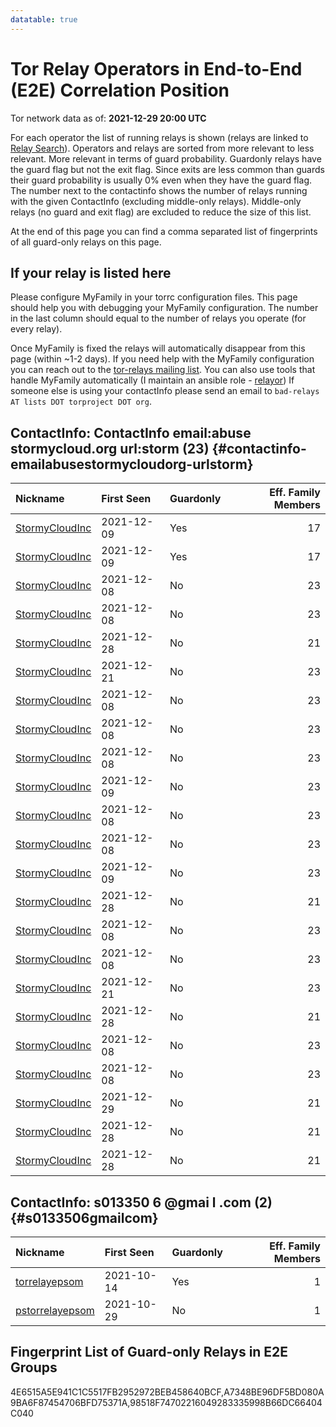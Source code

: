 ```yaml
---
datatable: true
---
```



# Tor Relay Operators in End-to-End (E2E) Correlation Position

Tor network data as of: **2021-12-29 20:00 UTC**

For each operator the list of running relays is shown (relays are linked to [Relay Search](https://metrics.torproject.org/rs.html)).
Operators and relays are sorted from more relevant to less relevant. More relevant in terms of guard probability.
Guardonly relays have the guard flag but not the exit flag.
Since exits are less common than guards their guard probability is usually 0% even when they have the guard flag.
The number next to the contactinfo shows the number of relays running with the given ContactInfo (excluding middle-only relays).
Middle-only relays (no guard and exit flag) are excluded to reduce the size of this list.

At the end of this page you can find a comma separated list of fingerprints of all guard-only relays on this page.

## If your relay is listed here
Please configure MyFamily in your torrc configuration files.
This page should help you with debugging your MyFamily configuration. The number in the last column should equal to the number of
relays you operate (for every relay).

Once MyFamily is fixed the relays will automatically disappear from this page (within ~1-2 days).
If you need help with the MyFamily configuration you can reach out to the
[tor-relays mailing list](https://lists.torproject.org/cgi-bin/mailman/listinfo/tor-relays).
You can also use tools that handle MyFamily automatically (I maintain an ansible role - 
[relayor](https://medium.com/@nusenu/deploying-tor-relays-with-ansible-6612593fa34d))
If someone else is using your contactInfo please send an email to ```bad-relays AT lists DOT torproject DOT org```.


## ContactInfo: ContactInfo email:abuse stormycloud.org url:storm (23) {#contactinfo-emailabusestormycloudorg-urlstorm}

| Nickname                                                                                                  | First Seen   | Guardonly   |   Eff. Family Members |
|:----------------------------------------------------------------------------------------------------------|:-------------|:------------|----------------------:|
| [StormyCloudInc](https://metrics.torproject.org/rs.html#details/4E6515A5E941C1C5517FB2952972BEB458640BCF) | 2021-12-09   | Yes         |                    17 |
| [StormyCloudInc](https://metrics.torproject.org/rs.html#details/A7348BE96DF5BD080A9BA6F87454706BFD75371A) | 2021-12-09   | Yes         |                    17 |
| [StormyCloudInc](https://metrics.torproject.org/rs.html#details/0893FEB6D3C7D41B4A79B473E49E93140CBC75B2) | 2021-12-08   | No          |                    23 |
| [StormyCloudInc](https://metrics.torproject.org/rs.html#details/0A795D61EE16C167F810FFEC7EF265874AE27656) | 2021-12-08   | No          |                    23 |
| [StormyCloudInc](https://metrics.torproject.org/rs.html#details/185A1B2953A40871A6A116925CF906927F19C6F3) | 2021-12-28   | No          |                    21 |
| [StormyCloudInc](https://metrics.torproject.org/rs.html#details/2E86A958BCC8EBFD7E38913C4740FEABC837F3CA) | 2021-12-21   | No          |                    23 |
| [StormyCloudInc](https://metrics.torproject.org/rs.html#details/2F91F12CC81AA846315177E225EA5EDE37D7197F) | 2021-12-08   | No          |                    23 |
| [StormyCloudInc](https://metrics.torproject.org/rs.html#details/3F5BACFCF4F7508F6B04C5522522DC22C2804085) | 2021-12-08   | No          |                    23 |
| [StormyCloudInc](https://metrics.torproject.org/rs.html#details/5238AB0E5517295CC85EED548273224DFF50E28A) | 2021-12-08   | No          |                    23 |
| [StormyCloudInc](https://metrics.torproject.org/rs.html#details/645A0CF860DF9B9B143053E67BBFF1DDD0021C1F) | 2021-12-09   | No          |                    23 |
| [StormyCloudInc](https://metrics.torproject.org/rs.html#details/6B1F1C3307147C704E4882A6399BC4C74AD56F95) | 2021-12-08   | No          |                    23 |
| [StormyCloudInc](https://metrics.torproject.org/rs.html#details/6F4DF2460C82BE340CA910FD7248A1CBEC26D0E2) | 2021-12-08   | No          |                    23 |
| [StormyCloudInc](https://metrics.torproject.org/rs.html#details/8208042634B76BAFA15E2B852BE3643E0EDE2EEB) | 2021-12-09   | No          |                    23 |
| [StormyCloudInc](https://metrics.torproject.org/rs.html#details/8BDC2FCEB06FBB682F6F46F43B84313A21161290) | 2021-12-28   | No          |                    21 |
| [StormyCloudInc](https://metrics.torproject.org/rs.html#details/8E7428DBA15ED938A63DAB4961312718E93CCF16) | 2021-12-08   | No          |                    23 |
| [StormyCloudInc](https://metrics.torproject.org/rs.html#details/9E4A38FC5AD3EB72CFECB92D5160E63BE46D6E4F) | 2021-12-08   | No          |                    23 |
| [StormyCloudInc](https://metrics.torproject.org/rs.html#details/A33DE4E8B38E71820639E9F5A9A4262DDA8B16E1) | 2021-12-21   | No          |                    23 |
| [StormyCloudInc](https://metrics.torproject.org/rs.html#details/A3A575B5F68D60CCC9A03905A30AC4047F0BCCF1) | 2021-12-28   | No          |                    21 |
| [StormyCloudInc](https://metrics.torproject.org/rs.html#details/A78E3FB7EDD06D3188D6EF124C8116A892C44BB9) | 2021-12-08   | No          |                    23 |
| [StormyCloudInc](https://metrics.torproject.org/rs.html#details/AF8E9DC6A9C6BAECD2DFBC11AEA7C93F1BC1826B) | 2021-12-08   | No          |                    23 |
| [StormyCloudInc](https://metrics.torproject.org/rs.html#details/B4DE48901813EE8FABF07D2CAC4C2D056327B579) | 2021-12-29   | No          |                    21 |
| [StormyCloudInc](https://metrics.torproject.org/rs.html#details/C062A7545A01CAAEF57F6C19C00B0AC59A9070D8) | 2021-12-28   | No          |                    21 |
| [StormyCloudInc](https://metrics.torproject.org/rs.html#details/FC84E71FD87BDB05D61EA1688C55A0430DCCE0F5) | 2021-12-28   | No          |                    21 |

## ContactInfo: s013350 6 @gmai l .com (2) {#s0133506gmailcom}

| Nickname                                                                                                   | First Seen   | Guardonly   |   Eff. Family Members |
|:-----------------------------------------------------------------------------------------------------------|:-------------|:------------|----------------------:|
| [torrelayepsom](https://metrics.torproject.org/rs.html#details/98518F74702216049283335998B66DC66404C040)   | 2021-10-14   | Yes         |                     1 |
| [pstorrelayepsom](https://metrics.torproject.org/rs.html#details/C9BA228C967E7231CD0B47C49E88BC50A7400584) | 2021-10-29   | No          |                     1 |


## Fingerprint List of Guard-only Relays in E2E Groups

4E6515A5E941C1C5517FB2952972BEB458640BCF,A7348BE96DF5BD080A9BA6F87454706BFD75371A,98518F74702216049283335998B66DC66404C040